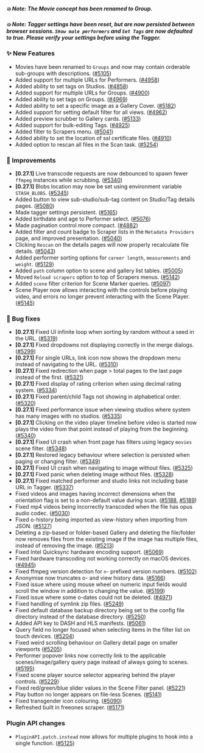 ##### 💥 Note: The Movie concept has been renamed to Group.
##### 💥 Note: Tagger settings have been reset, but are now persisted between browser sessions. `Show male performers` and `Set Tags` are now defaulted to true. Please verify your settings before using the Tagger.

### ✨ New Features
* Movies have been renamed to `Groups` and now may contain orderable sub-groups with descriptions. ([#5105](https://github.com/stashapp/stash/pull/5105))
* Added support for multiple URLs for Performers. ([#4958](https://github.com/stashapp/stash/pull/4958))
* Added ability to set tags on Studios. ([#4858](https://github.com/stashapp/stash/pull/4858))
* Added support for multiple URLs for Groups. ([#4900](https://github.com/stashapp/stash/pull/4900))
* Added ability to set tags on Groups. ([#4969](https://github.com/stashapp/stash/pull/4969))
* Added ability to set a specific image as a Gallery Cover. ([#5182](https://github.com/stashapp/stash/pull/5182))
* Added support for setting default filter for all views. ([#4962](https://github.com/stashapp/stash/pull/4962))
* Added preview scrubber to Gallery cards. ([#5133](https://github.com/stashapp/stash/pull/5133))
* Added support for bulk-editing Tags. ([#4925](https://github.com/stashapp/stash/pull/4925))
* Added filter to Scrapers menu. ([#5041](https://github.com/stashapp/stash/pull/5041))
* Added ability to set the location of ssl certificate files. ([#4910](https://github.com/stashapp/stash/pull/4910))
* Added option to rescan all files in the Scan task. ([#5254](https://github.com/stashapp/stash/pull/5254))

### 🎨 Improvements
* **[0.27.1]** Live transcode requests are now debounced to spawn fewer `ffmpeg` instances while scrubbing. ([#5340](https://github.com/stashapp/stash/pull/5340))
* **[0.27.1]** Blobs location may now be set using environment variable `STASH_BLOBS`. ([#5345](https://github.com/stashapp/stash/pull/5345))
* Added button to view sub-studio/sub-tag content on Studio/Tag details pages. ([#5080](https://github.com/stashapp/stash/pull/5080))
* Made tagger settings persistent. ([#5165](https://github.com/stashapp/stash/pull/5165))
* Added birthdate and age to Performer select. ([#5076](https://github.com/stashapp/stash/pull/5076))
* Made pagination control more compact. ([#4882](https://github.com/stashapp/stash/pull/4882))
* Added filter and count badge to Scraper lists in the `Metadata Providers` page, and improved presentation. ([#5040](https://github.com/stashapp/stash/pull/5040))
* Clicking `Rescan` on the details pages will now properly recalculate file details. ([#5043](https://github.com/stashapp/stash/pull/5043))
* Added performer sorting options for `career length`, `measurements` and `weight`. ([#5129](https://github.com/stashapp/stash/pull/5129))
* Added `path` column option to scene and gallery list tables. ([#5005](https://github.com/stashapp/stash/pull/5005))
* Moved `Reload scrapers` option to top of Scrapers menus. ([#5142](https://github.com/stashapp/stash/pull/5142))
* Added `scene` filter criterion for Scene Marker queries. ([#5097](https://github.com/stashapp/stash/pull/5097))
* Scene Player now allows interacting with the controls before playing video, and errors no longer prevent interacting with the Scene Player. ([#5145](https://github.com/stashapp/stash/pull/5145))

### 🐛 Bug fixes
* **[0.27.1]** Fixed UI infinite loop when sorting by random without a seed in the URL. ([#5319](https://github.com/stashapp/stash/pull/5319))
* **[0.27.1]** Fixed dropdowns not displaying correctly in the merge dialogs. ([#5299](https://github.com/stashapp/stash/pull/5299))
* **[0.27.1]** For single URLs, link icon now shows the dropdown menu instead of navigating to the URL. ([#5310](https://github.com/stashapp/stash/pull/5310))
* **[0.27.1]** Fixed redirection when page > total pages to the last page instead of the first. ([#5321](https://github.com/stashapp/stash/pull/5321))
* **[0.27.1]** Fixed display of rating criterion when using decimal rating system. ([#5334](https://github.com/stashapp/stash/pull/5334))
* **[0.27.1]** Fixed parent/child Tags not showing in alphabetical order. ([#5320](https://github.com/stashapp/stash/pull/5320))
* **[0.27.1]** Fixed performance issue when viewing studios where system has many images with no studios. ([#5335](https://github.com/stashapp/stash/pull/5335))
* **[0.27.1]** Clicking on the video player timeline before video is started now plays the video from that point instead of playing from the beginning. ([#5340](https://github.com/stashapp/stash/pull/5340))
* **[0.27.1]** Fixed UI crash when front page has filters using legacy `movies` scene filter. ([#5348](https://github.com/stashapp/stash/pull/5348))
* **[0.27.1]** Restored legacy behaviour where selection is persisted when paging or changing filter. ([#5349](https://github.com/stashapp/stash/pull/5349))
* **[0.27.1]** Fixed UI crash when navigating to image without files. ([#5325](https://github.com/stashapp/stash/pull/5325))
* **[0.27.1]** Fixed panic when deleting image without files. ([#5328](https://github.com/stashapp/stash/pull/5328))
* **[0.27.1]** Fixed matched performer and studio links not including base URL in Tagger. ([#5337](https://github.com/stashapp/stash/pull/5337))
* Fixed videos and images having incorrect dimensions when the orientation flag is set to a non-default value during scan. ([#5188](https://github.com/stashapp/stash/pull/5188), [#5189](https://github.com/stashapp/stash/pull/5189))
* Fixed mp4 videos being incorrectly transcoded when the file has opus audio codec. ([#5030](https://github.com/stashapp/stash/pull/5030))
* Fixed o-history being imported as view-history when importing from JSON. ([#5127](https://github.com/stashapp/stash/pull/5127))
* Deleting a zip-based or folder-based Gallery and deleting the file/folder now removes files from the existing image if the image has multiple files, instead of removing the image. ([#5213](https://github.com/stashapp/stash/pull/5213))
* Fixed Intel Quicksync hardware encoding support. ([#5069](https://github.com/stashapp/stash/pull/5069))
* Fixed hardware transcoding not working correctly on macOS devices. ([#4945](https://github.com/stashapp/stash/pull/4945))
* Fixed ffmpeg version detection for `n`- prefixed version numbers. ([#5102](https://github.com/stashapp/stash/pull/5102))
* Anonymise now truncates o- and view history data. ([#5166](https://github.com/stashapp/stash/pull/5166))
* Fixed issue where using mouse wheel on numeric input fields would scroll the window in addition to changing the value. ([#5199](https://github.com/stashapp/stash/pull/5199))
* Fixed issue where some o-dates could not be deleted. ([#4971](https://github.com/stashapp/stash/pull/4971))
* Fixed handling of symlink zip files. ([#5249](https://github.com/stashapp/stash/pull/5249))
* Fixed default database backup directory being set to the config file directory instead of the database directory. ([#5250](https://github.com/stashapp/stash/pull/5250))
* Added API key to DASH and HLS manifests. ([#5061](https://github.com/stashapp/stash/pull/5061))
* Query field no longer focused when selecting items in the filter list on touch devices. ([#5204](https://github.com/stashapp/stash/pull/5204))
* Fixed weird scrolling behaviour on Gallery detail page on smaller viewports ([#5205](https://github.com/stashapp/stash/pull/5205))
* Performer popover links now correctly link to the applicable scenes/image/gallery query page instead of always going to scenes. ([#5195](https://github.com/stashapp/stash/pull/5195))
* Fixed scene player source selector appearing behind the player controls. ([#5229](https://github.com/stashapp/stash/pull/5229))
* Fixed red/green/blue slider values in the Scene Filter panel. ([#5221](https://github.com/stashapp/stash/pull/5221))
* Play button no longer appears on file-less Scenes. ([#5141](https://github.com/stashapp/stash/pull/5141))
* Fixed transgender icon colouring. ([#5090](https://github.com/stashapp/stash/pull/5090))
* Refreshed built in freeones scraper. ([#5171](https://github.com/stashapp/stash/pull/5171))

### Plugin API changes
* `PluginAPI.patch.instead` now allows for multiple plugins to hook into a single function. ([#5125](https://github.com/stashapp/stash/pull/5125))


